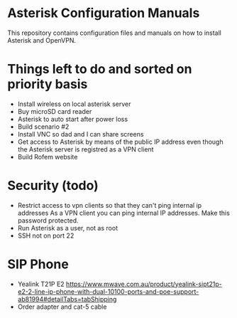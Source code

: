 # Asterisk Configuration Manuals
This repository contains configuration files and manuals on how to install Asterisk and OpenVPN.

# Things left to do and sorted on priority basis
- Install wireless on local asterisk server
- Buy microSD card reader
- Asterisk to auto start after power loss
- Build scenario #2
- Install VNC so dad and I can share screens 
- Get access to Asterisk by means of the public IP address even though the Asterisk server is registred as a VPN client
- Build Rofem website

# Security (todo)
- Restrict access to vpn clients so that they can't ping internal ip addresses
 As a VPN client you can ping internal IP addresses. Make this password protected.
- Run Asterisk as a user, not as root
- SSH not on port 22

# SIP Phone
- Yealink T21P E2 https://www.mwave.com.au/product/yealink-sipt21p-e2-2-line-ip-phone-with-dual-10100-ports-and-poe-support-ab81994#detailTabs=tabShipping
- Order adapter and cat-5 cable
